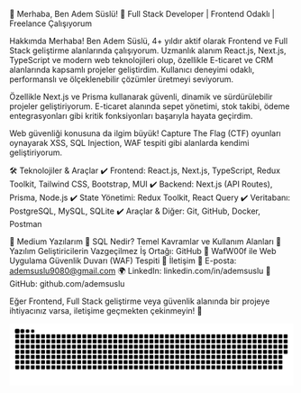 👋 Merhaba, Ben Adem Süslü!
🚀 Full Stack Developer | Frontend Odaklı | Freelance Çalışıyorum

Hakkımda
Merhaba! Ben Adem Süslü, 4+ yıldır aktif olarak Frontend ve Full Stack geliştirme alanlarında çalışıyorum. Uzmanlık alanım React.js, Next.js, TypeScript ve modern web teknolojileri olup, özellikle E-ticaret ve CRM alanlarında kapsamlı projeler geliştirdim. Kullanıcı deneyimi odaklı, performanslı ve ölçeklenebilir çözümler üretmeyi seviyorum.

Özellikle Next.js ve Prisma kullanarak güvenli, dinamik ve sürdürülebilir projeler geliştiriyorum. E-ticaret alanında sepet yönetimi, stok takibi, ödeme entegrasyonları gibi kritik fonksiyonları başarıyla hayata geçirdim.

Web güvenliği konusuna da ilgim büyük! Capture The Flag (CTF) oyunları oynayarak XSS, SQL Injection, WAF tespiti gibi alanlarda kendimi geliştiriyorum.

🛠 Teknolojiler & Araçlar
✔ Frontend: React.js, Next.js, TypeScript, Redux Toolkit, Tailwind CSS, Bootstrap, MUI
✔ Backend: Next.js (API Routes), Prisma, Node.js
✔ State Yönetimi: Redux Toolkit, React Query
✔ Veritabanı: PostgreSQL, MySQL, SQLite
✔ Araçlar & Diğer: Git, GitHub, Docker, Postman

📌 Medium Yazılarım
📝 SQL Nedir? Temel Kavramlar ve Kullanım Alanları
📝 Yazılım Geliştiricilerin Vazgeçilmez İş Ortağı: GitHub
📝 WafW00f ile Web Uygulama Güvenlik Duvarı (WAF) Tespiti
📩 İletişim
📧 E-posta: ademsuslu9080@gmail.com
🌍 LinkedIn: linkedin.com/in/ademsuslu
📂 GitHub: github.com/ademsuslu

Eğer Frontend, Full Stack geliştirme veya güvenlik alanında bir projeye ihtiyacınız varsa, iletişime geçmekten çekinmeyin! 🚀


<img src="https://raw.githubusercontent.com/bedirkoc/bedirkoc/output/snake.svg" alt="Snake animation" />

